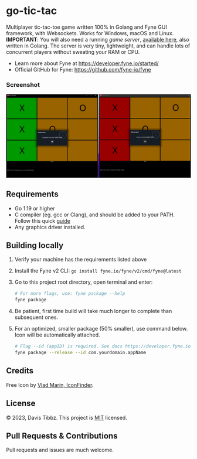 # go-tic-tac

Multiplayer tic-tac-toe game written 100% in Golang and Fyne GUI framework, with Websockets. Works for Windows, macOS and
Linux. **IMPORTANT**: You will also need a running _game
server_, [available here](https://github.com/Longwater1234/server-tic-tac), also written in Golang. The server is
very tiny, lightweight, and can handle lots of concurrent players without sweating your RAM or CPU.

- Learn more about Fyne at https://developer.fyne.io/started/
- Official GitHub for Fyne: https://github.com/fyne-io/fyne

### Screenshot
![screenshot.PNG](screenshot.PNG)

## Requirements

- Go 1.19 or higher
- C compiler (eg. gcc or Clang), and should be added to your PATH. Follow
  this quick [guide](https://developer.fyne.io/started/#prerequisites)
- Any graphics driver installed.

## Building locally

1. Verify your machine has the requirements listed above
2. Install the Fyne v2 CLI: `go install fyne.io/fyne/v2/cmd/fyne@latest`
3. Go to this project root directory, open terminal and enter:

   ```bash
   # For more flags, use: fyne package --help
   fyne package
   ```

4. Be patient, first time build will take much longer to complete than subsequent ones.
5. For an optimized, smaller package (50% smaller), use command below. Icon will be automatically attached.

    ```bash
    # Flag --id (appID) is required. See docs https://developer.fyne.io/started/distribution
    fyne package --release --id com.yourdomain.appName
    ```

## Credits

Free Icon by [Vlad Marin, IconFinder](https://www.iconfinder.com/icons/190320/game_tac_tic_red_toe_icon).

## License

&copy; 2023, Davis Tibbz. This project is [MIT](LICENSE) licensed.

## Pull Requests & Contributions

Pull requests and issues are much welcome.

